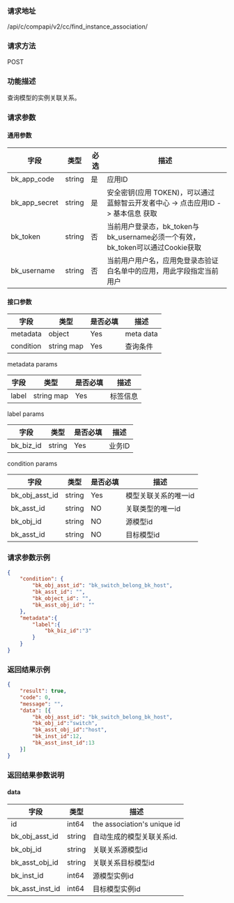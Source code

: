 
### 请求地址

/api/c/compapi/v2/cc/find_instance_association/



### 请求方法

POST


### 功能描述

查询模型的实例关联关系。

### 请求参数


#### 通用参数

| 字段 | 类型 | 必选 |  描述 |
|-----------|------------|--------|------------|
| bk_app_code  |  string    | 是 | 应用ID     |
| bk_app_secret|  string    | 是 | 安全密钥(应用 TOKEN)，可以通过 蓝鲸智云开发者中心 -&gt; 点击应用ID -&gt; 基本信息 获取 |
| bk_token     |  string    | 否 | 当前用户登录态，bk_token与bk_username必须一个有效，bk_token可以通过Cookie获取 |
| bk_username  |  string    | 否 | 当前用户用户名，应用免登录态验证白名单中的应用，用此字段指定当前用户 |

#### 接口参数

| 字段                 |  类型      | 是否必填	   |  描述          |
|----------------------|------------|--------|-----------------------------|
| metadata           | object     | Yes    | meta data             |
| condition | string map     | Yes   | 查询条件 |


metadata params

| 字段                 |  类型      | 是否必填	   |  描述         |
|---------------------|------------|--------|-----------------------------|
| label           | string map     | Yes     | 标签信息 |


label params

| 字段                 |  类型      | 是否必填	   |  描述         |
|---------------------|------------|--------|-----------------------------|
| bk_biz_id           | string      | Yes     | 业务ID |


condition params

| 字段                 |  类型      | 是否必填	   |  描述         |
|---------------------|------------|--------|-----------------------------|
| bk_obj_asst_id           | string     | Yes     | 模型关联关系的唯一id|
| bk_asst_id           | string     | NO     | 关联类型的唯一id|
| bk_obj_id           | string     | NO     | 源模型id|
| bk_asst_id           | string     | NO     | 目标模型id|


### 请求参数示例

``` json
{
    "condition": {
        "bk_obj_asst_id": "bk_switch_belong_bk_host",
        "bk_asst_id": "",
        "bk_object_id": "",
        "bk_asst_obj_id": ""
    },
    "metadata":{
        "label":{
            "bk_biz_id":"3"
        }
    }
}
```

### 返回结果示例

```json
{
    "result": true,
    "code": 0,
    "message": "",
    "data": [{
        "bk_obj_asst_id": "bk_switch_belong_bk_host",
        "bk_obj_id":"switch",
        "bk_asst_obj_id":"host",
        "bk_inst_id":12,
        "bk_asst_inst_id":13
    }]
}

```


### 返回结果参数说明

#### data

| 字段       | 类型     | 描述         |
|------------|----------|--------------|
|id|int64|the association's unique id|
| bk_obj_asst_id| string|  自动生成的模型关联关系id.|
| bk_obj_id| string| 关联关系源模型id |
| bk_asst_obj_id| string| 关联关系目标模型id|
| bk_inst_id| int64| 源模型实例id|
| bk_asst_inst_id| int64| 目标模型实例id|